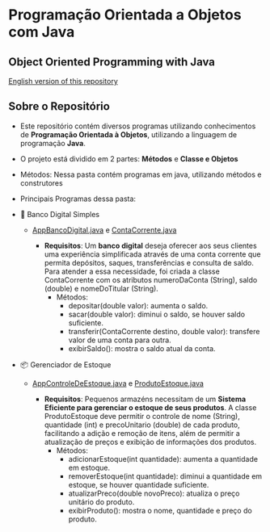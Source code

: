 # Programação Orientada a Objetos com Java
## Object Oriented Programming with Java

[English version of this repository](https://github.com/gabrielhilins/OOP-Java)

## Sobre o Repositório
- Este repositório contém diversos programas utilizando conhecimentos de **Programação Orientada à Objetos**, utilizando a linguagem de programação **Java**.

- O projeto está dividido em 2 partes: **Métodos** e **Classe e Objetos**

- Métodos: Nessa pasta contém programas em java, utilizando métodos e construtores

- Principais Programas dessa pasta:

- 🏦 Banco Digital Simples

    - [AppBancoDigital.java](https://github.com/gabrielhilins/POO-OOP-Java/blob/main/Metodos/AppBancoDigital.java) e [ContaCorrente.java](https://github.com/gabrielhilins/POO-OOP-Java/blob/main/Metodos/ContaCorrente.java)

        - **Requisitos**: Um **banco digital** deseja oferecer aos seus clientes uma experiência simplificada através de uma conta corrente que permita depósitos, saques, transferências e consulta de saldo. Para atender a essa necessidade, foi criada a classe ContaCorrente com os atributos numeroDaConta (String), saldo (double) e nomeDoTitular (String).
            - Métodos:
                - depositar(double valor): aumenta o saldo.
                - sacar(double valor): diminui o saldo, se houver saldo suficiente.
                - transferir(ContaCorrente destino, double valor): transfere valor de uma conta para outra.
                - exibirSaldo(): mostra o saldo atual da conta.

- 📦 Gerenciador de Estoque
    - [AppControleDeEstoque.java](https://github.com/gabrielhilins/POO-OOP-Java/blob/main/Metodos/AppControleDeEstoque.java) e [ProdutoEstoque.java](https://github.com/gabrielhilins/POO-OOP-Java/blob/main/Metodos/ProdutoEstoque.java)

        - **Requisitos**: Pequenos armazéns necessitam de um **Sistema Eficiente para gerenciar o estoque de seus produtos**. A classe ProdutoEstoque deve permitir o controle de nome (String), quantidade (int) e precoUnitario (double) de cada produto, facilitando a adição e remoção de itens, além de permitir a atualização de preços e exibição de informações dos produtos.
            - Métodos:
                - adicionarEstoque(int quantidade): aumenta a quantidade em estoque.
                - removerEstoque(int quantidade): diminui a quantidade em estoque, se houver quantidade suficiente.
                - atualizarPreco(double novoPreco): atualiza o preço unitário do produto.
                - exibirProduto(): mostra o nome, quantidade e preço do produto.

